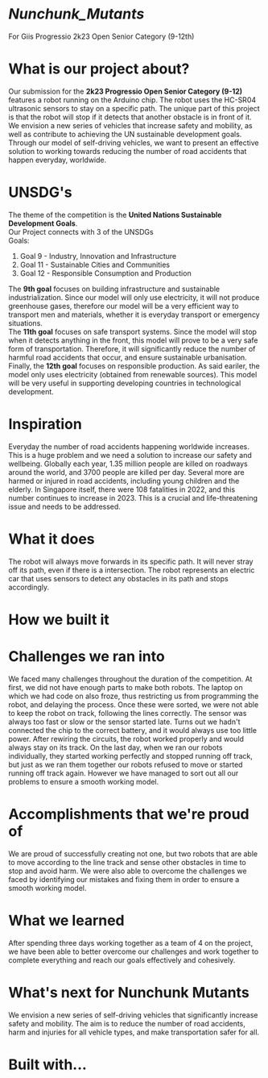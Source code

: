 <h1><i><b>Nunchunk_Mutants</b></i></h1>
For Giis Progressio 2k23 Open Senior Category (9-12th) <br>
<h1>What is our project about?</h1>
Our submission for the <b>2k23 Progressio Open Senior Category (9-12)</b>  features a robot running on the Arduino chip. The robot uses the HC-SR04 ultrasonic sensors to stay on a specific path. The unique part of this project is that the robot will stop if it detects that another obstacle is in front of it.<br>
We envision a new series of vehicles that increase safety and mobility, as well as contribute to achieving the UN sustainable development goals. Through our model of self-driving vehicles, we want to present an effective solution to working towards reducing the number of road accidents that happen everyday, worldwide.
<h1>UNSDG's</h1>
The theme of the competition is the <b>United Nations Sustainable Development Goals</b>. <br>
Our Project connects with 3 of the UNSDGs<br>
Goals:
<ol>
<li>Goal 9 - Industry, Innovation and Infrastructure</li>
<li>Goal 11 - Sustainable Cities and Communities</li>
<li>Goal 12 - Responsible Consumption and Production</li>
</ol>
The <b>9th goal</b> focuses on building infrastructure and sustainable industrialization. Since our model will only use electricity, it will not produce greenhouse gases, therefore our model will be a very efficient way to transport men and materials, whether it is everyday transport or emergency situations.<br>
The <b>11th goal</b> focuses on safe transport systems. Since the model will stop when it detects anything in the front, this model will prove to be a very safe form of transportation. Therefore, it will significantly reduce the number of harmful road accidents that occur, and ensure sustainable urbanisation. <br>
Finally, the <b>12th goal</b> focuses on responsible production. As said eariler, the model only uses electricity (obtained from renewable sources). This model will be very useful in supporting developing countries in technological development.  

<h1>Inspiration</h1>
Everyday the number of road accidents happening worldwide increases. This is a huge problem and we need a solution to increase our safety and wellbeing. Globally each year, 1.35 million people are killed on roadways around the world, and 3700 people are killed per day. Several more are harmed or injured in road accidents, including young children and the elderly. In Singapore itself, there were 108 fatalities in 2022, and this number continues to increase in 2023. This is a crucial and life-threatening issue and needs to be addressed.

<h1>What it does</h1>
The robot will always move forwards in its specific path. It will never stray off its path, even if there is a intersection. The robot represents an electric car that uses sensors to detect any obstacles in its path and stops accordingly. 

<h1>How we built it</h1>

<h1>Challenges we ran into</h1>
We faced many challenges throughout the duration of the competition. At first, we did not have enough parts to make both robots. The laptop on which we had code on also froze, thus restricting us from programming the robot, and delaying the process. Once these were sorted, we were not able to keep the robot on track, following the lines correctly. The sensor was always too fast or slow or the sensor started late. Turns out we hadn't connected the chip to the correct battery, and it would always use too little power. After rewiring the circuits, the robot worked properly and would always stay on its track. On the last day, when we ran our robots individually, they started working perfectly and stopped running off track, but just as we ran them together our robots refused to move or started running off track again. However we have managed to sort out all our problems to ensure a smooth working model.

<h1>Accomplishments that we're proud of</h1>
We are proud of successfully creating not one, but two robots that are able to move according to the line track and sense other obstacles in time to stop and avoid harm. We were also able to overcome the challenges we faced by identifying our mistakes and fixing them in order to ensure a smooth working model.

<h1>What we learned</h1>
After spending three days working together as a team of 4 on the project, we have been able to better overcome our challenges and work together to complete everything and reach our goals effectively and cohesively. 

<h1>What's next for Nunchunk Mutants</h1>
We envision a new series of self-driving vehicles that significantly increase safety and mobility. The aim is to reduce the number of road accidents, harm and injuries for all vehicle types, and make transportation safer for all.

<h1>Built with...</h1>

